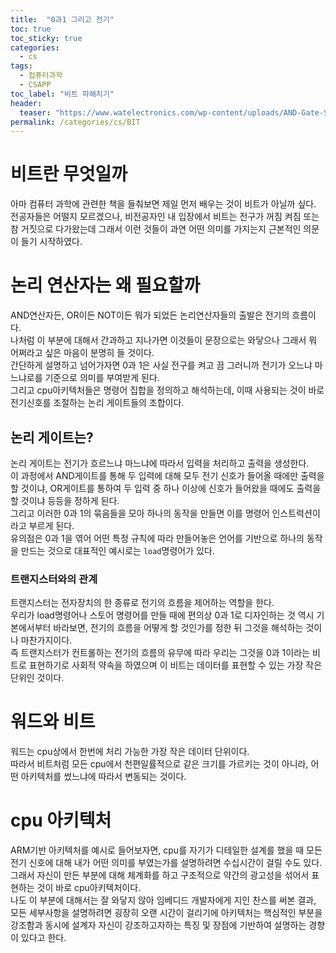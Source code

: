 ```yaml
---
title:  "0과1 그리고 전기"
toc: true
toc_sticky: true
categories:
  - cs
tags:
  - 컴퓨터과학
  - CSAPP
toc_label: "비트 파해치기"
header:
  teaser: "https://www.watelectronics.com/wp-content/uploads/AND-Gate-Symbol.jpg"
permalink: /categories/cs/BIT
---
```

# 비트란 무엇일까
아마 컴퓨터 과학에 관련한 책을 들춰보면 제일 먼저 배우는 것이 비트가 아닐까 싶다.<br>
전공자들은 어떨지 모르겠으나, 비전공자인 내 입장에서 비트는 전구가 꺼짐 켜짐 또는 참 거짓으로 다가왔는데 그래서 이런 것들이 과연 어떤 의미를 가지는지 근본적인 의문이 들기 시작하였다.
# 논리 연산자는 왜 필요할까
AND연산자든, OR이든 NOT이든 뭐가 되었든 논리연산자들의 출발은 전기의 흐름이다.<br>
나처럼 이 부분에 대해서 간과하고 지나가면 이것들이 문장으로는 와닿으나 그래서 뭐 어쩌라고 싶은 마음이 분명히 들 것이다.<br>
간단하게 설명하고 넘어가자면 0과 1은 사실 전구를 켜고 끔 그러니까 전기가 오느냐 마느냐로를 기준으로 의미를 부여받게 된다.<br>
그리고 cpu아키텍처들은 명령어 집합을 정의하고 해석하는데, 이때 사용되는 것이 바로 전기신호를 조절하는 논리 게이트들의 조합이다.
## 논리 게이트는?
논리 게이트는 전기가 흐르느냐 마느냐에 따라서 입력을 처리하고 출력을 생성한다.<br>
이 과정에서 AND게이트를 통해 두 입력에 대해 모두 전기 신호가 들어올 때에만 출력을 할 것이냐, OR게이트를 통하여 두 입력 중 하나 이상에 신호가 들어왔을 때에도 출력을 할 것이냐 등등을 정하게 된다.<br>
그리고 이러한 0과 1의 묶음들을 모아 하나의 동작을 만들면 이를 명령어 인스트럭션이라고 부르게 된다.<br>
유의점은 0과 1을 엮어 어떤 특정 규칙에 따라 만들어놓은 언어를 기반으로 하나의 동작을 만드는 것으로 대표적인 예시로는 `load`명령어가 있다.
### 트랜지스터와의 관계
트랜지스터는 전자장치의 한 종류로 전기의 흐름을 제어하는 역할을 한다.<br>
우리가 load명령어나 스토어 명령어를 만들 때에 편의상 0과 1로 디자인하는 것 역시 기본에서부터 바라보면, 전기의 흐름을 어떻게 할 것인가를 정한 뒤 그것을 해석하는 것이나 마찬가지이다.<br>
즉 트랜지스터가 컨트롤하는 전기의 흐름의 유무에 따라 우리는 그것을 0과 1이라는 비트로 표현하기로 사회적 약속을 하였으며 이 비트는 데이터를 표현할 수 있는 가장 작은 단위인 것이다.
# 워드와 비트
워드는 cpu상에서 한번에 처리 가능한 가장 작은 데이터 단위이다.<br>
따라서 비트처럼 모든 cpu에서 천편일률적으로 같은 크기를 가르키는 것이 아니라, 어떤 아키텍처를 썼느냐에 따라서 변동되는 것이다.
# cpu 아키텍처
ARM기반 아키텍처를 예시로 들어보자면, cpu를 자기가 디테일한 설계를 했을 때 모든 전기 신호에 대해 내가 어떤  의미를 부였는가를 설명하려면 수십시간이 걸릴 수도 있다.<br>
그래서 자신이 만든 부분에 대해 체계화를 하고 구조적으로 약간의 광고성을 섞어서 표현하는 것이 바로 cpu아키텍처이다.<br>
나도 이 부분에 대해서는 잘 와닿지 않아 임베디드 개발자에게 지인 찬스를 써본 결과, 모든 세부사항을 설명하려면 굉장히 오랜 시간이 걸리기에 아키텍처는 핵심적인 부분을 강조함과 동시에 설계자 자신이 강조하고자하는 특징 및 장점에 기반하여 설명하는 경향이 있다고 한다.